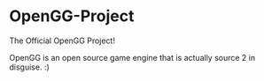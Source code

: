 # OpenGG-Project
The Official OpenGG Project!

OpenGG is an open source game engine that is actually source 2 in disguise. :)
